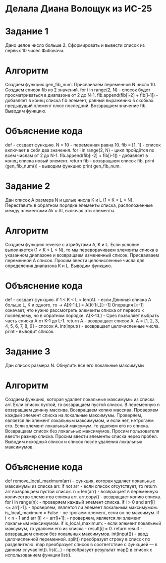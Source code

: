# Делала Диана Волощук из ИС-25
# Задание 1
Дано целое число больше 2. Сформировать и вывести список из первых 10 чисел Фибоначи.
# Алгоритм
Создаем функцию gen_fib_num. Присваиваем переменной N число 10. Создаем список fib из 2 значений. for i in range(2, N) - спосок будет просматриваться в диапазоне от 2 до N-1. fib.append(fib[i-2] + fib[i-1]) - добавляет в конец списка fib элемент, равный выражению в скобках: предыдущий элемент плюс последний. Возвращаем значение fib. Выводим функцию. 
# Объяснение кода
def - создает функцию. N = 10 - переменная равна 10. fib = [1, 1] - список включает в себя два значения.  for i in range(2, N) - цикл пройдётся по всем числам от 2 до N-1. fib.append(fib[i-2] + fib[i-1]) - добавляет в конец списка новый элемент. return fib - возвращаем список fib. print (gen_fib_num()) - выводим функцию print gen_fib_num.

# Задание 2
Дан список A размера N и целые числа K и L (1 < K < L < N). Переставить в обратном порядке элементы списка, расположенные между элементами Ak u Al, включая эти элементы.
# Алгоритм
Создаем функцию reverse с атрибутами A, K и L. Если условие выполняется (1 < K < L < N), то мы переворачиваем элементы списка в указанном диапазоне и возвращаем измененный список. Присваиваем переменной А список. Просим ввести целочисленные числа для определения диапазона K и L. Выводим функцию. 
# Объяснение кода
def - создает функцию. if 1 < K < L < len(A): - если Длинная списка А больше L, K  и одного, то -> A[K-1:L] = A[K-1:L][::-1] Операция [::-1] означает, что нужно рассмотреть элементы списка от первого к последнему, но в обратном порядке. A[K-1:L] - Срез позволяет выбрать часть списка A от K-1 до L-1. return A - возвращает список А. A = [1, 2, 3, 4, 5, 6, 7, 8, 9] - спосок А. int(input() - возврвщает целочисленные числа. print - выводит список.
# Задание 3
Дан список размера N. Обнулить все его локальные максимумы.
# Алгоритм
Создаем функцию, которая удаляет локальные максимумы из списка arr. Если список пустой, то возвращаем пустой список. В переменную n возвращаем длинну массива. Возвращаем копию массива. Проверяем каждый элемент списка на локальные максимумы. Проверяем, является ли элемент локальным максимумом, и если нет, нетрогаем его. Если элемент локальный максумум, то удаляем его из списка. Возвращаем список без локальных максимумов. Просим пользователя ввести размер списка. Просим ввести элементы списка через пробел. Выводим исходный список и список после удаления локальных максимумов.
# Объяснение кода
def remove_local_maximum(arr) - функция, которая удаляет локальные максимумы из списка arr. if not arr - если список отсутствует, то return arr возвращаем пустой список. n = len(arr) - возвращает в переменную количество элементов списка arr. arr.copy() - возвращает копию списка. for i in range(n): - проверяем каждый элемент списка.   if i > 0 and arr[i] <= arr[i-1]: - проверяем, является ли элемент локальным максимумом. is_local_maximum = False - не трогаем элемент, если он не максимум. if i < n - 1 and arr [i] <= arr[i+1]: - проверяем, является ли элемент локальным максимумом.  if is_local_maximum: - если элемент локальный максумум, то удаляем его из списка - result[i] = 0. return result - возвращаем список без локальных максимумов. int(input()) - ввод целочисленной переменной. split() преобразует строку в список по разделителю. map преобразует список в соответствие с функцией — в данном случае int(). list(...) - преобразует результат map() в список с использованием функции list().
